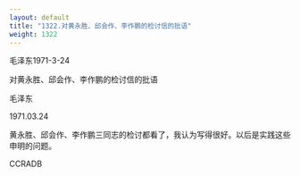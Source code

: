 ```yaml
---
layout: default
title: "1322.对黄永胜、邱会作、李作鹏的检讨信的批语"
weight: 1322
---
```


毛泽东1971-3-24

对黄永胜、邱会作、李作鹏的检讨信的批语

毛泽东

1971.03.24

黄永胜、邱会作、李作鹏三同志的检讨都看了，我认为写得很好。以后是实践这些申明的问题。

CCRADB

